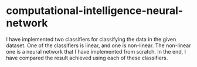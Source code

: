 # computational-intelligence-neural-network
I have implemented two classifiers for classifying the data in the given dataset. One of the classifiers is linear, and one is non-linear. The non-linear one is a neural network that I have implemented from scratch. In the end, I have compared the result achieved using each of these classifiers.
